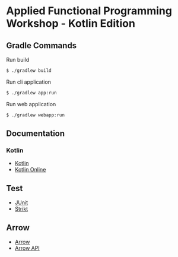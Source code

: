# Applied Functional Programming Workshop - Kotlin Edition

## Gradle Commands

Run build

```sh
$ ./gradlew build
```

Run cli application

```sh
$ ./gradlew app:run
```

Run web application

```sh
$ ./gradlew webapp:run
```

## Documentation

### Kotlin

- [Kotlin](https://kotlinlang.org/docs/home.html)
- [Kotlin Online](https://play.kotlinlang.org/)

## Test

- [JUnit](https://junit.org/junit5/docs/current/user-guide/)
- [Strikt](https://strikt.io/)

## Arrow

- [Arrow](https://arrow-kt.io/)
- [Arrow API](https://apidocs.arrow-kt.io/)

